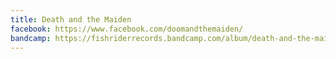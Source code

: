 ```yaml
---
title: Death and the Maiden
facebook: https://www.facebook.com/doomandthemaiden/
bandcamp: https://fishriderrecords.bandcamp.com/album/death-and-the-maiden
---
```

